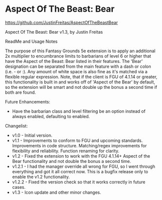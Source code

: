 # Aspect Of The Beast: Bear

https://github.com/JustinFreitas/AspectOfTheBeastBear

Aspect Of The Beast: Bear v1.3, by Justin Freitas

ReadMe and Usage Notes

The purpose of this Fantasy Grounds 5e extension is to apply an additional 2x multiplier to encumbrance limits to barbarians of level 6 or higher that have the Aspect of the Beast: Bear listed in their features.  The 'Bear' designation can be separated from the main feature with a dash or colon (i.e. - or :).  Any amount of white space is also fine as it's matched via a flexible regular expression.  Note, that if the client is FGU of 4.1.14 or greater, this functionality is built in and works off of 'Aspect of the Bear' by default, so the extension will be smart and not double up the bonus a second time if both are found.

Future Enhancements:
- Have the barbarian class and level filtering be an option instead of always enabled, defaulting to enabled.

Changelist:
- v1.0 - Initial version.
- v1.1 - Improvements to conform to FGU and upcoming standards. Improvements in code structure.  Matching/regex improvements for flexibility and reliability.  Function renaming for clarity.
- v1.2 - Fixed the extension to work with the FGU 4.1.14+ Aspect of the Bear functionality and not double the bonus a second time.
- v1.2.1 - I had the manager override all wrong for FGU, so I went through everything and got it all correct now.  This is a bugfix release only to enable the v1.2 functionality.
- v1.2.2 - Fixed the version check so that it works correctly in future cases.
- v1.3 - Icon update and other minor changes.
